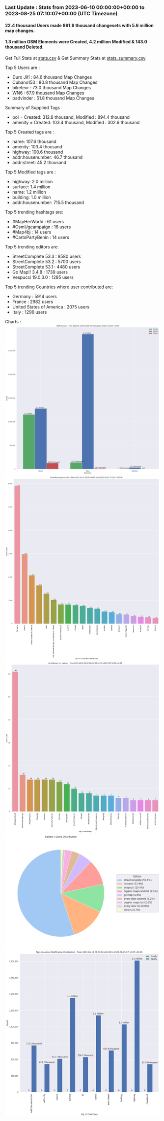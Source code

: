 ### Last Update : Stats from 2023-06-10 00:00:00+00:00 to 2023-08-25 07:10:07+00:00 (UTC Timezone)

#### 22.4 thousand Users made 891.9 thousand changesets with 5.6 million map changes.
#### 1.3 million OSM Elements were Created, 4.2 million Modified & 143.0 thousand Deleted.
Get Full Stats at [stats.csv](/stats/fieldmappers/Daily/stats.csv)
 & Get Summary Stats at [stats_summary.csv](/stats/fieldmappers/Daily/stats_summary.csv)

Top 5 Users are : 
- Đuro Jiří : 84.6 thousand Map Changes
- Cubano153 : 80.8 thousand Map Changes
- biketeur : 73.0 thousand Map Changes
- WN6 : 67.9 thousand Map Changes
- padvinder : 51.8 thousand Map Changes

Summary of Supplied Tags
- poi = Created: 312.8 thousand, Modified : 894.4 thousand
- amenity = Created: 103.4 thousand, Modified : 302.6 thousand


Top 5 Created tags are :
- name: 107.6 thousand
- amenity: 103.4 thousand
- highway: 100.6 thousand
- addr:housenumber: 46.7 thousand
- addr:street: 45.2 thousand


Top 5 Modified tags are :
- highway: 2.0 million
- surface: 1.4 million
- name: 1.2 million
- building: 1.0 million
- addr:housenumber: 715.5 thousand


Top 5 trending hashtags are:
- #MapHerWorld : 61 users
- #OsmUgcampaign : 16 users
- #Map4bj : 14 users
- #CartoPartyBenin : 14 users


Top 5 trending editors are:
- StreetComplete 53.3 : 8580 users
- StreetComplete 53.2 : 5700 users
- StreetComplete 53.1 : 4480 users
- Go Map!! 3.4.8 : 1739 users
- Vespucci 19.0.3.0 : 1285 users


Top 5 trending Countries where user contributed are:
- Germany : 5914 users
- France : 2982 users
- United States of America : 2075 users
- Italy : 1296 users


 Charts : 
![Alt text](./stats_osm_changes.png) 
![Alt text](./stats_users_per_country.png) 
![Alt text](./stats_users_per_hashtag.png) 
![Alt text](./stats_editors_pie_chart.png) 
![Alt text](./stats_tags.png) 
